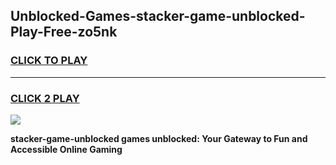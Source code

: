 
## Unblocked-Games-stacker-game-unblocked-Play-Free-zo5nk
<h3>
<a href="https://premium76.site?title=stacker-game-unblocked&ref=10A">CLICK TO PLAY</a></h3>
<hr>

<h3>
<a href="https://premium76.site?title=stacker-game-unblocked&ref=10A">CLICK 2 PLAY</a>
  
</h3>

<a href="https://premium76.site?title=stacker-game-unblocked&ref=10A"><img src="https://clearcache.store/games.png"></a>


**stacker-game-unblocked games unblocked: Your Gateway to Fun and Accessible Online Gaming**
